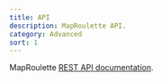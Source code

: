 ```yaml
---
title: API
description: MapRoulette API.
category: Advanced
sort: 1
---
```


MapRoulette [REST API documentation](https://maproulette.org/docs/swagger-ui/index.html?url=/assets/swagger.json&docExpansion=none).
